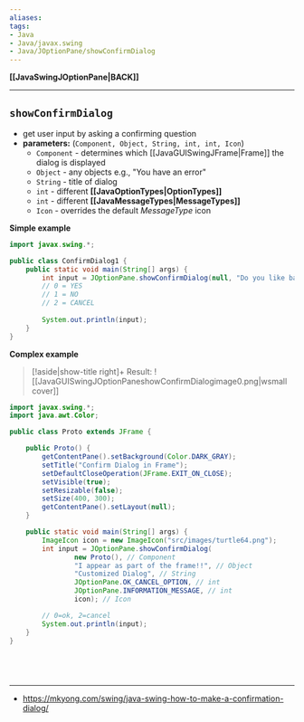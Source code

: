 ```yaml
---
aliases:
tags:
- Java
- Java/javax.swing
- Java/JOptionPane/showConfirmDialog
---
```

**[[JavaSwingJOptionPane|BACK]]**

---
## `showConfirmDialog`
- get user input by asking a confirming question
- **parameters:** (`Component, Object, String, int, int, Icon`)
	- `Component` - determines which [[JavaGUISwingJFrame|Frame]] the dialog is displayed
	- `Object` - any objects e.g., "You have an error"
	- `String` - title of dialog
	- `int` - different **[[JavaOptionTypes|OptionTypes]]**
	- `int` - different **[[JavaMessageTypes|MessageTypes]]**
	- `Icon` - overrides the default *MessageType* icon

**Simple example**
```java
import javax.swing.*;

public class ConfirmDialog1 {
    public static void main(String[] args) {
        int input = JOptionPane.showConfirmDialog(null, "Do you like bacon?");
        // 0 = YES
        // 1 = NO
        // 2 = CANCEL
        
        System.out.println(input);
    }
}
```

**Complex example**
>[!aside|show-title right]+ Result:
> ![[JavaGUISwingJOptionPaneshowConfirmDialogimage0.png|wsmall cover]]

```java
import javax.swing.*;
import java.awt.Color;

public class Proto extends JFrame {

    public Proto() {
        getContentPane().setBackground(Color.DARK_GRAY);
        setTitle("Confirm Dialog in Frame");
        setDefaultCloseOperation(JFrame.EXIT_ON_CLOSE);
        setVisible(true);
        setResizable(false);
        setSize(400, 300);
        getContentPane().setLayout(null);
    }

    public static void main(String[] args) {
        ImageIcon icon = new ImageIcon("src/images/turtle64.png");
        int input = JOptionPane.showConfirmDialog(
                new Proto(), // Component
                "I appear as part of the frame!!", // Object
                "Customized Dialog", // String
                JOptionPane.OK_CANCEL_OPTION, // int
                JOptionPane.INFORMATION_MESSAGE, // int
                icon); // Icon

        // 0=ok, 2=cancel
        System.out.println(input);
    }
}
```

<br>

# 
---
- https://mkyong.com/swing/java-swing-how-to-make-a-confirmation-dialog/